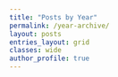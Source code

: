 ```yaml
---
title: "Posts by Year"
permalink: /year-archive/
layout: posts
entries_layout: grid
classes: wide
author_profile: true
---
```


